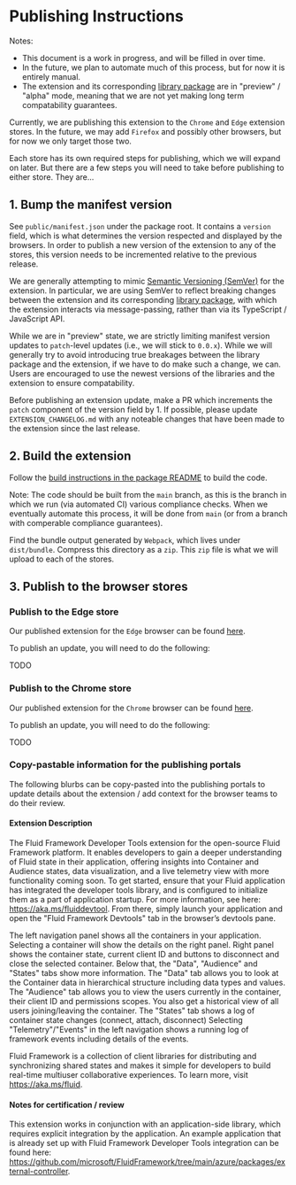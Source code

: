 # Publishing Instructions

Notes:

-   This document is a work in progress, and will be filled in over time.
-   In the future, we plan to automate much of this process, but for now it is entirely manual.
-   The extension and its corresponding [library package](TODO) are in "preview" / "alpha" mode, meaning that we are not yet making long term compatability guarantees.

Currently, we are publishing this extension to the `Chrome` and `Edge` extension stores.
In the future, we may add `Firefox` and possibly other browsers, but for now we only target those two.

Each store has its own required steps for publishing, which we will expand on later.
But there are a few steps you will need to take before publishing to either store.
They are...

## 1. Bump the manifest version

See `public/manifest.json` under the package root.
It contains a `version` field, which is what determines the version respected and displayed by the browsers.
In order to publish a new version of the extension to any of the stores, this version needs to be incremented relative to the previous release.

We are generally attempting to mimic [Semantic Versioning (SemVer)](TODO) for the extension.
In particular, we are using SemVer to reflect breaking changes between the extension and its corresponding [library package](TODO), with which the extension interacts via message-passing, rather than via its TypeScript / JavaScript API.

While we are in "preview" state, we are strictly limiting manifest version updates to `patch`-level updates (i.e., we will stick to `0.0.x`).
While we will generally try to avoid introducing true breakages between the library package and the extension, if we have to do make such a change, we can.
Users are encouraged to use the newest versions of the libraries and the extension to ensure compatability.

Before publishing an extension update, make a PR which increments the `patch` component of the version field by 1.
If possible, please update `EXTENSION_CHANGELOG.md` with any noteable changes that have been made to the extension since the last release.

## 2. Build the extension

Follow the [build instructions in the package README]() to build the code.

Note: The code should be built from the `main` branch, as this is the branch in which we run (via automated CI) various compliance checks.
When we eventually automate this process, it will be done from `main` (or from a branch with comperable compliance guarantees).

Find the bundle output generated by `Webpack`, which lives under `dist/bundle`.
Compress this directory as a `zip`.
This `zip` file is what we will upload to each of the stores.

## 3. Publish to the browser stores

### Publish to the Edge store

Our published extension for the `Edge` browser can be found [here](https://aka.ms/fluid/devtool/edge).

To publish an update, you will need to do the following:

TODO

### Publish to the Chrome store

Our published extension for the `Chrome` browser can be found [here](https://aka.ms/fluid/devtool/chrome).

To publish an update, you will need to do the following:

TODO

### Copy-pastable information for the publishing portals

The following blurbs can be copy-pasted into the publishing portals to update details about the extension / add context for the browser teams to do their review.

#### Extension Description

The Fluid Framework Developer Tools extension for the open-source Fluid Framework platform. It enables developers to gain a deeper understanding of Fluid state in their application, offering insights into Container and Audience states, data visualization, and a live telemetry view with more functionality coming soon.
To get started, ensure that your Fluid application has integrated the developer tools library, and is configured to initialize them as a part of application startup. For more information, see here: https://aka.ms/fluiddevtool.
From there, simply launch your application and open the "Fluid Framework Devtools" tab in the browser’s devtools pane.

The left navigation panel shows all the containers in your application. Selecting a container will show the details on the right panel.
Right panel shows the container state, current client ID and buttons to disconnect and close the selected container. Below that, the "Data", "Audience" and "States" tabs show more information.
The "Data" tab allows you to look at the Container data in hierarchical structure including data types and values.
The "Audience" tab allows you to view the users currently in the container, their client ID and permissions scopes. You also get a historical view of all users joining/leaving the container.
The "States" tab shows a log of container state changes (connect, attach, disconnect)
Selecting "Telemetry"/"Events" in the left navigation shows a running log of framework events including details of the events.

Fluid Framework is a collection of client libraries for distributing and synchronizing shared states and makes it simple for developers to build real-time multiuser collaborative experiences. To learn more, visit https://aka.ms/fluid.

#### Notes for certification / review

This extension works in conjunction with an application-side library, which requires explicit integration by the application.
An example application that is already set up with Fluid Framework Developer Tools integration can be found here: https://github.com/microsoft/FluidFramework/tree/main/azure/packages/external-controller.
